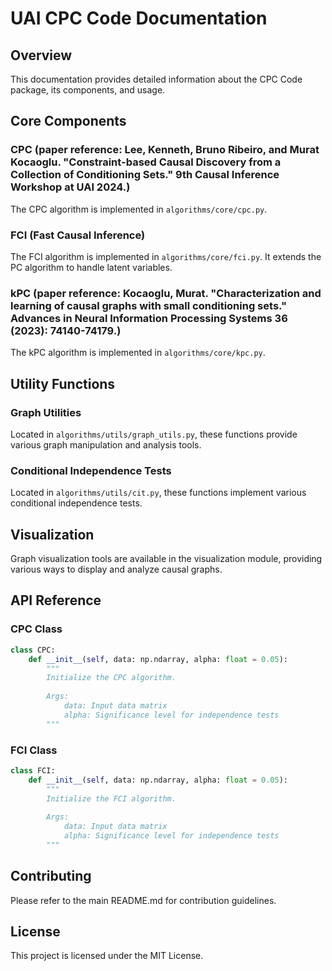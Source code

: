 # UAI CPC Code Documentation

## Overview

This documentation provides detailed information about the CPC Code package, its components, and usage.

## Core Components

### CPC (paper reference: Lee, Kenneth, Bruno Ribeiro, and Murat Kocaoglu. "Constraint-based Causal Discovery from a Collection of Conditioning Sets." 9th Causal Inference Workshop at UAI 2024.)
The CPC algorithm is implemented in `algorithms/core/cpc.py`. 

### FCI (Fast Causal Inference)
The FCI algorithm is implemented in `algorithms/core/fci.py`. It extends the PC algorithm to handle latent variables.

### kPC (paper reference: Kocaoglu, Murat. "Characterization and learning of causal graphs with small conditioning sets." Advances in Neural Information Processing Systems 36 (2023): 74140-74179.)
The kPC algorithm is implemented in `algorithms/core/kpc.py`. 

## Utility Functions

### Graph Utilities
Located in `algorithms/utils/graph_utils.py`, these functions provide various graph manipulation and analysis tools.

### Conditional Independence Tests
Located in `algorithms/utils/cit.py`, these functions implement various conditional independence tests.

## Visualization

Graph visualization tools are available in the visualization module, providing various ways to display and analyze causal graphs.


## API Reference

### CPC Class
```python
class CPC:
    def __init__(self, data: np.ndarray, alpha: float = 0.05):
        """
        Initialize the CPC algorithm.
        
        Args:
            data: Input data matrix
            alpha: Significance level for independence tests
        """
```

### FCI Class
```python
class FCI:
    def __init__(self, data: np.ndarray, alpha: float = 0.05):
        """
        Initialize the FCI algorithm.
        
        Args:
            data: Input data matrix
            alpha: Significance level for independence tests
        """
```

## Contributing

Please refer to the main README.md for contribution guidelines.

## License

This project is licensed under the MIT License. 